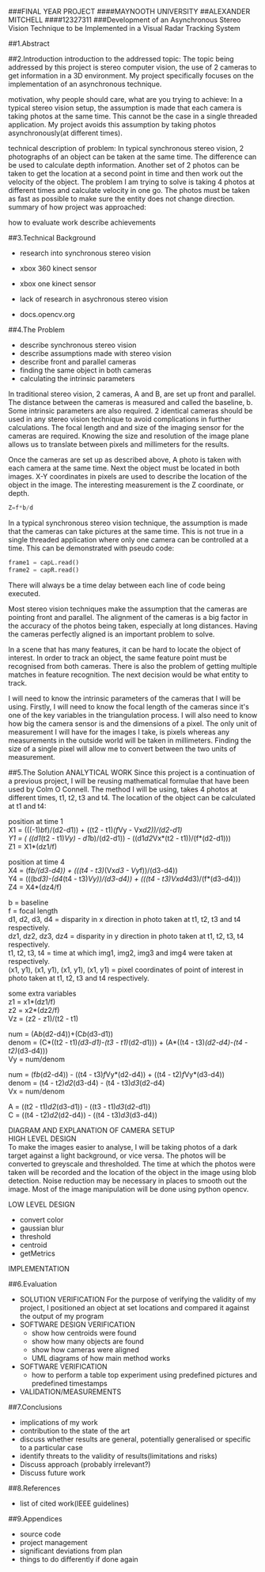 ###FINAL YEAR PROJECT
####MAYNOOTH UNIVERSITY
##ALEXANDER MITCHELL
####12327311
###Development of an Asynchronous Stereo Vision Technique to be Implemented in a Visual Radar Tracking System

##1.Abstract


##2.Introduction
introduction to the addressed topic:
The topic being addressed by this project is stereo computer vision, the use of 2 cameras to get information in a 3D environment. My project specifically focuses on the implementation of an asynchronous technique.

motivation, why people should care, what are you trying to achieve:
In a typical stereo vision setup, the assumption is made that each camera is taking photos at the same time. This cannot be the case in a single threaded application. My project avoids this assumption by taking photos asynchronously(at different times).

technical description of problem:
In typical synchronous stereo vision, 2 photographs of an object can be taken at the same time. The difference can be used to calculate depth information. Another set of 2 photos can be taken to get the location at a second point in time and then work out the velocity of the object. The problem I am trying to solve is taking 4 photos at different times and calculate velocity in one go. The photos must be taken as fast as possible to make sure the entity does not change direction.
summary of how project was approached:

how to evaluate work
describe achievements

##3.Technical Background
- research into synchronous stereo vision
- xbox 360 kinect sensor
- xbox one kinect sensor

- lack of research in asychronous stereo vision

- docs.opencv.org

##4.The Problem
- describe synchronous stereo vision
- describe assumptions made with stereo vision
- describe front and parallel cameras
- finding the same object in both cameras
- calculating the intrinsic parameters

In traditional stereo vision, 2 cameras, A and B, are set up front and parallel. The distance between the cameras is measured and called the baseline, b. Some intrinsic parameters are also required. 2 identical cameras should be used in any stereo vision technique to avoid complications in further calculations. The focal length and and size of the imaging sensor for the cameras are required. Knowing the size and resolution of the image plane allows us to translate between pixels and millimeters for the results.  

Once the cameras are set up as described above, A photo is taken with each camera at the same time. Next the object must be located in both images. X-Y coordinates in pixels are used to describe the location of the object in the image. The interesting measurement is the Z coordinate, or depth.  

```python
Z=f*b/d  
```

In a typical synchronous stereo vision technique, the assumption is made that the cameras can take pictures at the same time. This is not true in a single threaded application where only one camera can be controlled at a time. This can be demonstrated with pseudo code:  
```python
frame1 = capL.read()  
frame2 = capR.read()  
```

There will always be a time delay between each line of code being executed.  

Most stereo vision techniques make the assumption that the cameras are pointing front and parallel. The alignment of the cameras is a big factor in the accuracy of the photos being taken, especially at long distances. Having the cameras perfectly aligned is an important problem to solve.  

In a scene that has many features, it can be hard to locate the object of interest. In order to track an object, the same feature point must be recognised from both cameras. There is also the problem of getting multiple matches in feature recognition. The next decision would be what entity to track.  

I will need to know the intrinsic parameters of the cameras that I will be using. Firstly, I will need to know the focal length of the cameras since it's one of the key variables in the triangulation process. I will also need to know how big the camera sensor is and the dimensions of a pixel. The only unit of measurement I will have for the images I take, is pixels whereas any measurements in the outside world will be taken in millimeters. Finding the size of a single pixel will allow me to convert between the two units of measurement.  


##5.The Solution
ANALYTICAL WORK
Since this project is a continuation of a previous project, I will be reusing mathematical formulae that have been used by Colm O Connell. The method I will be using, takes 4 photos at different times, t1, t2, t3 and t4. The location of the object can be calculated at t1 and t4:  

position at time 1  
X1 = (((-1)*b*f)/(d2-d1)) + ((t2 - t1)*(f*Vy - Vx*d2))/(d2-d1)  
Y1 = ( ((d1*(t2 - t1)*Vy) - d1*b)/(d2-d1)) - ((d1*d2*Vx*(t2 - t1))/(f*(d2-d1)))  
Z1 = X1*(dz1/f)  

position at time 4  
X4 = (f*b/(d3-d4)) + (((t4 - t3)*(Vx*d3 - Vy*f))/(d3-d4))  
Y4 = (((b*d3)-(d4*(t4 - t3)*Vy))/(d3-d4)) + (((t4 - t3)*Vx*d4*d3)/(f*(d3-d4)))  
Z4 = X4*(dz4/f)  

b = baseline  
f = focal length  
d1, d2, d3, d4 = disparity in x direction in photo taken at t1, t2, t3 and t4 respectively.  
dz1, dz2, dz3, dz4 = disparity in y direction in photo taken at t1, t2, t3, t4 respectively.  
t1, t2, t3, t4 = time at which img1, img2, img3 and img4 were taken at respectively.  
(x1, y1), (x1, y1), (x1, y1), (x1, y1) = pixel coordinates of point of interest in photo taken at t1, t2, t3 and t4 respectively.  

some extra variables  
z1 = x1*(dz1/f)  
z2 = x2*(dz2/f)  
Vz = (z2 - z1)/(t2 - t1)  

num = (A*b*(d2-d4))+(C*b*(d3-d1))  
denom = (C*((t2 - t1)*(d3-d1)-(t3 - t1)*(d2-d1))) + (A*((t4 - t3)*(d2-d4)-(t4 - t2)*(d3-d4)))  
Vy = num/denom  

num = (f*b*(d2-d4)) - ((t4 - t3)*f*Vy*(d2-d4)) + ((t4 - t2)*f*Vy*(d3-d4))  
denom = (t4 - t2)*d2*(d3-d4) - (t4 - t3)*d3*(d2-d4)  
Vx = num/denom  

A = ((t2 - t1)*d2*(d3-d1)) - ((t3 - t1)*d3*(d2-d1))  
C = ((t4 - t2)*d2*(d2-d4)) - ((t4 - t3)*d3*(d3-d4))  


DIAGRAM AND EXPLANATION OF CAMERA SETUP  
HIGH LEVEL DESIGN  
To make the images easier to analyse, I will be taking photos of a dark target against a light background, or vice versa.
The photos will be converted to greyscale and thresholded. The time at which the photos were taken will be recorded and the location of the object in the image using blob detection. Noise reduction may be necessary in places to smooth out the image. Most of the image manipulation will be done using python opencv.

LOW LEVEL DESIGN  
- convert color  
- gaussian blur  
- threshold  
- centroid  
- getMetrics   

IMPLEMENTATION  


##6.Evaluation
- SOLUTION VERIFICATION
For the purpose of verifying the validity of my project, I positioned an object at set locations and compared it against the output of my program
- SOFTWARE DESIGN VERIFICATION
  + show how centroids were found
  + show how many objects are found
  + show how cameras were aligned
  + UML diagrams of how main method works
- SOFTWARE VERIFICATION
  + how to perform a table top experiment using predefined pictures and predefined timestamps
- VALIDATION/MEASUREMENTS

##7.Conclusions
- implications of my work
- contribution to the state of the art
- discuss whether results are general, potentially generalised or specific to a particular case
- identify threats to the validity of results(limitations and risks)
- Discuss approach (probably irrelevant?)
- Discuss future work

##8.References
- list of cited work(IEEE guidelines)

##9.Appendices
- source code
- project management
- significant deviations from plan
- things to do differently if done again
